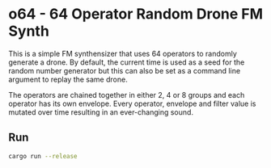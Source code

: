 # o64 - 64 Operator Random Drone FM Synth

This is a simple FM synthensizer that uses 64 operators to randomly generate a drone. By default, the current time is used as a seed for the random number generator but this can also be set as a command line argument to replay the same drone.

The operators are chained together in either 2, 4 or 8 groups and each operator has its own envelope. Every operator, envelope and filter value is mutated over time resulting in an ever-changing sound.

## Run

```bash
cargo run --release
```
